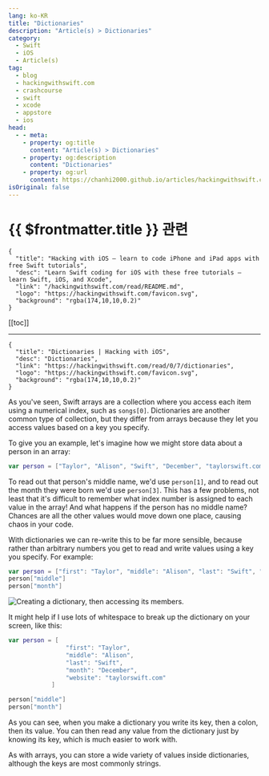 ```yaml
---
lang: ko-KR
title: "Dictionaries"
description: "Article(s) > Dictionaries"
category:
  - Swift
  - iOS
  - Article(s)
tag: 
  - blog
  - hackingwithswift.com
  - crashcourse
  - swift
  - xcode
  - appstore
  - ios  
head:
  - - meta:
    - property: og:title
      content: "Article(s) > Dictionaries"
    - property: og:description
      content: "Dictionaries"
    - property: og:url
      content: https://chanhi2000.github.io/articles/hackingwithswift.com/read/00/07-dictionaries.html
isOriginal: false
---
```


# {{ $frontmatter.title }} 관련

```component VPCard
{
  "title": "Hacking with iOS – learn to code iPhone and iPad apps with free Swift tutorials",
  "desc": "Learn Swift coding for iOS with these free tutorials – learn Swift, iOS, and Xcode",
  "link": "/hackingwithswift.com/read/README.md",
  "logo": "https://hackingwithswift.com/favicon.svg",
  "background": "rgba(174,10,10,0.2)"
}
```

[[toc]]

---

```component VPCard
{
  "title": "Dictionaries | Hacking with iOS",
  "desc": "Dictionaries",
  "link": "https://hackingwithswift.com/read/0/7/dictionaries",
  "logo": "https://hackingwithswift.com/favicon.svg",
  "background": "rgba(174,10,10,0.2)"
}
```

<VidStack src="youtube/lqQ_OM4uPa0" />

As you've seen, Swift arrays are a collection where you access each item using a numerical index, such as `songs[0]`. Dictionaries are another common type of collection, but they differ from arrays because they let you access values based on a key you specify.

To give you an example, let's imagine how we might store data about a person in an array:

```swift
var person = ["Taylor", "Alison", "Swift", "December", "taylorswift.com"]
```

To read out that person's middle name, we'd use `person[1]`, and to read out the month they were born we'd use `person[3]`. This has a few problems, not least that it's difficult to remember what index number is assigned to each value in the array! And what happens if the person has no middle name? Chances are all the other values would move down one place, causing chaos in your code.

With dictionaries we can re-write this to be far more sensible, because rather than arbitrary numbers you get to read and write values using a key you specify. For example:

```swift
var person = ["first": "Taylor", "middle": "Alison", "last": "Swift", "month": "December", "website": "taylorswift.com"]
person["middle"]
person["month"]
```

![Creating a dictionary, then accessing its members.](https://hackingwithswift.com/img/books/hws/dictionaries-1@2x.png)

It might help if I use lots of whitespace to break up the dictionary on your screen, like this:

```swift
var person = [
                "first": "Taylor",
                "middle": "Alison",
                "last": "Swift",
                "month": "December",
                "website": "taylorswift.com"
            ]

person["middle"]
person["month"]
```

As you can see, when you make a dictionary you write its key, then a colon, then its value. You can then read any value from the dictionary just by knowing its key, which is much easier to work with.

As with arrays, you can store a wide variety of values inside dictionaries, although the keys are most commonly strings.

